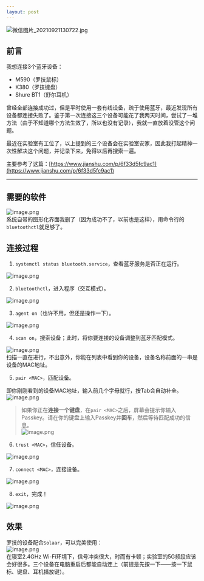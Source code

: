 ```yaml
---
layout: post
---
```


![微信图片_20210921130722.jpg](https://cdn.nlark.com/yuque/0/2021/jpeg/21625412/1632200932391-14badce2-bf89-4e65-83ce-f1170f308809.jpeg#clientId=ud8d446fb-bcda-4&from=ui&id=ud99239db&margin=%5Bobject%20Object%5D&name=%E5%BE%AE%E4%BF%A1%E5%9B%BE%E7%89%87_20210921130722.jpg&originHeight=1080&originWidth=1440&originalType=binary&ratio=1&size=205224&status=done&style=shadow&taskId=ubbd7cb57-ecdd-4de9-bb3a-218a5aacaa0)
<a name="OkdBE"></a>
## 前言
我想连接3个蓝牙设备：

- M590（罗技鼠标）
- K380（罗技键盘）
- Shure BT1（舒尔耳机）

曾经全部连接成功过，但是平时使用一套有线设备，疏于使用蓝牙，最近发现所有设备都连接失败了。鉴于第一次连接这三个设备可能花了我两天时间，尝试了一堆方法（由于不知道哪个方法生效了，所以也没有记录），我就一直放着没管这个问题。

最近在实验室有工位了，以上提到的三个设备会在实验室安家，因此我打起精神一次性解决这个问题，并记录下来，免得以后再搜索一遍。

主要参考了这篇：[https://www.jianshu.com/p/6f33d5fc9ac1](https://www.jianshu.com/p/6f33d5fc9ac1)

---

<a name="raF79"></a>
## 需要的软件
![image.png](https://cdn.nlark.com/yuque/0/2021/png/21625412/1632192600495-d2f7084a-f0c9-40f3-a91f-051689fb9925.png#clientId=ub462aeab-2e08-4&from=paste&height=583&id=ud2356100&margin=%5Bobject%20Object%5D&name=image.png&originHeight=583&originWidth=1918&originalType=binary&ratio=1&size=81240&status=done&style=stroke&taskId=u96ddcc9c-ccbc-4959-9568-2495b36f41d&width=1918)<br />系统自带的图形化界面我删了（因为成功不了，以前也是这样），用命令行的`bluetoothctl`就足够了。
<a name="PjewY"></a>
## 连接过程

1. `systemctl status bluetooth.service`，查看蓝牙服务是否正在运行。

![image.png](https://cdn.nlark.com/yuque/0/2021/png/21625412/1632193123287-04564408-338c-4afb-a31a-43465afd944e.png#clientId=u2e995388-9168-4&from=paste&height=507&id=ufa34278f&margin=%5Bobject%20Object%5D&name=image.png&originHeight=507&originWidth=1480&originalType=binary&ratio=1&size=123590&status=done&style=none&taskId=uf8c74ac9-48b3-4394-a9db-dde81858559&width=1480)

2. `bluetoothctl`，进入程序（交互模式）。

![image.png](https://cdn.nlark.com/yuque/0/2021/png/21625412/1632193438738-64c6cb2e-b42c-42da-8310-498bc325e322.png#clientId=u2e995388-9168-4&from=paste&height=74&id=ud61f145d&margin=%5Bobject%20Object%5D&name=image.png&originHeight=93&originWidth=579&originalType=binary&ratio=1&size=11388&status=done&style=none&taskId=u5b5d2b93-bce2-4d60-a3ab-c15b912944f&width=459)

3. `agent on`（也许不用，但还是操作一下）。

![image.png](https://cdn.nlark.com/yuque/0/2021/png/21625412/1632194405013-78cd0e93-f723-40d3-9333-59e4830cdd14.png#clientId=u2e995388-9168-4&from=paste&height=35&id=uc150e678&margin=%5Bobject%20Object%5D&name=image.png&originHeight=41&originWidth=567&originalType=binary&ratio=1&size=5060&status=done&style=none&taskId=ucc2e20a6-f928-4025-bb7c-254af3c572c&width=484)

4. `scan on`，搜索设备；此时，将你要连接的设备调整到蓝牙匹配模式。

![image.png](https://cdn.nlark.com/yuque/0/2021/png/21625412/1632193581962-deb432b0-9ad7-4f93-8b2d-dfa38ffc837c.png#clientId=u2e995388-9168-4&from=paste&height=355&id=uc5d1a3f5&margin=%5Bobject%20Object%5D&name=image.png&originHeight=417&originWidth=676&originalType=binary&ratio=1&size=70650&status=done&style=none&taskId=uc9169b9b-a978-424e-bff1-c9760ca87ab&width=576)<br />扫描一直在进行，不出意外，你能在列表中看到你的设备，设备名称前面的一串是设备的MAC地址。

5. `pair <MAC>`，匹配设备。

<MAC>即你刚刚看到的设备MAC地址，输入前几个字母就行，按Tab会自动补全。<br />![image.png](https://cdn.nlark.com/yuque/0/2021/png/21625412/1632194047243-d4fa69e1-e3b0-41ca-b845-76ae307e748e.png#clientId=u2e995388-9168-4&from=paste&height=301&id=u6fea76c4&margin=%5Bobject%20Object%5D&name=image.png&originHeight=301&originWidth=806&originalType=binary&ratio=1&size=60779&status=done&style=none&taskId=u2aac1734-1b21-484c-97c8-3eccf571626&width=806)
> 如果你正在**连接一个键盘**，在`pair <MAC>`之后，屏幕会提示你输入Passkey。请在你的键盘上输入Passkey并**回车**，然后等待匹配成功的信息。<br />![image.png](https://cdn.nlark.com/yuque/0/2021/png/21625412/1632198140433-d9b4977a-d909-43d7-8aa7-ebf27120f723.png#clientId=u32a5be44-c5a3-4&from=paste&height=503&id=u284d7b82&margin=%5Bobject%20Object%5D&name=image.png&originHeight=503&originWidth=773&originalType=binary&ratio=1&size=92394&status=done&style=none&taskId=u0ba6b7ba-7a76-4152-9836-41886d3672a&width=773)

6. `trust <MAC>`，信任设备。

![image.png](https://cdn.nlark.com/yuque/0/2021/png/21625412/1632194087947-19c9f49d-6784-4619-b75f-2175359efceb.png#clientId=u2e995388-9168-4&from=paste&height=88&id=d7dWt&margin=%5Bobject%20Object%5D&name=image.png&originHeight=88&originWidth=535&originalType=binary&ratio=1&size=13283&status=done&style=none&taskId=u74c3fc9f-7982-4e4b-990f-9450b3c3109&width=535)

7. `connect <MAC>`，连接设备。

![image.png](https://cdn.nlark.com/yuque/0/2021/png/21625412/1632194069570-7b3a6fb1-9050-4dfa-82ed-e76e7ba51ab4.png#clientId=u2e995388-9168-4&from=paste&height=111&id=IVhYe&margin=%5Bobject%20Object%5D&name=image.png&originHeight=111&originWidth=601&originalType=binary&ratio=1&size=15682&status=done&style=none&taskId=u85608365-a607-403a-9473-bd1e5aa5f41&width=601)

8. `exit`，完成！

![image.png](https://cdn.nlark.com/yuque/0/2021/png/21625412/1632194185307-6c331250-e873-4858-a152-ddaea7861635.png#clientId=u2e995388-9168-4&from=paste&height=55&id=uce4613ce&margin=%5Bobject%20Object%5D&name=image.png&originHeight=55&originWidth=630&originalType=binary&ratio=1&size=4866&status=done&style=none&taskId=uc65e88ef-a3c6-4425-97b0-64ed36cb736&width=630)
<a name="wZ40G"></a>
## 效果
罗技的设备配合`Solaar`，可以完美使用：<br />![image.png](https://cdn.nlark.com/yuque/0/2021/png/21625412/1632199699851-d292d8a6-b4a7-4400-b4fe-771c3081ae60.png#clientId=u6baf10c1-6ec6-4&from=paste&height=310&id=u8eff9350&margin=%5Bobject%20Object%5D&name=image.png&originHeight=410&originWidth=845&originalType=binary&ratio=1&size=45820&status=done&style=stroke&taskId=u04c6904c-9f73-44d0-8412-c5dcc70ff1c&width=639)<br />在寝室2.4GHz Wi-Fi环境下，信号冲突很大，时而有卡顿；实验室的5G频段应该会好很多。三个设备在电脑重启后都能自动连上（前提是先按一下——按一下鼠标、键盘、耳机播放键）。


